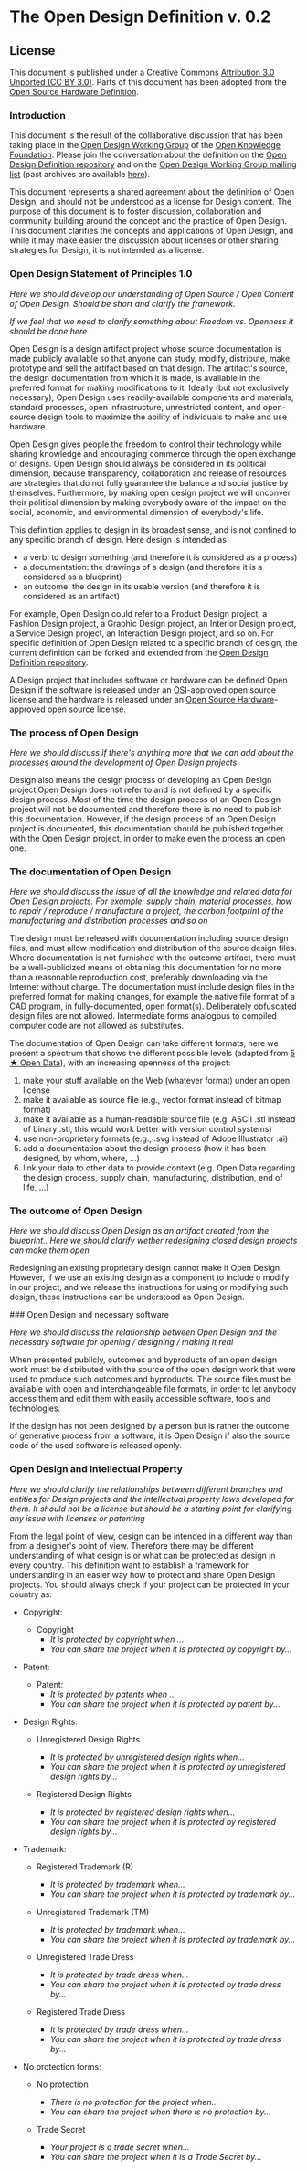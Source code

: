 The Open Design Definition v. 0.2
=================================

License
-------
This document is published under a Creative Commons [Attribution 3.0 Unported (CC BY 3.0)](http://creativecommons.org/licenses/by/3.0/deed.en_US). Parts of this document has been adopted from the [Open Source Hardware Definition](http://freedomdefined.org/OSHW).


### Introduction

This document is the result of the collaborative discussion that has been taking place in the [Open Design Working Group](http://design.okfn.org/) of the [Open Knowledge Foundation](http://okfn.org/).
Please join the conversation about the definition on the [Open Design Definition repository](https://github.com/OpenDesign-WorkingGroup/Open-Design-Definition) and on the [Open Design Working Group mailing list](http://lists.okfn.org/mailman/listinfo/opendesign) (past archives are available [here](http://lists.okfn.org/pipermail/opendesign/)).

This document represents a shared agreement about the definition of Open Design, and should not be understood as a license for Design content. The purpose of this document is to foster discussion, collaboration and community building around the concept and the practice of Open Design. This document clarifies the concepts and applications of Open Design, and while it may make easier the discussion about licenses or other sharing strategies for Design, it is not intended as a license.


### Open Design Statement of Principles 1.0

*Here we should develop our understanding of Open Source / Open Content of Open Design. Should be short and clarify the framework.*

*If we feel that we need to clarify something about Freedom vs. Openness it should be done here* 

Open Design is a design artifact project whose source documentation is made publicly available so that anyone can study, modify, distribute, make, prototype and sell the artifact based on that design. The artifact's source, the design documentation from which it is made, is available in the preferred format for making modifications to it. Ideally (but not exclusively necessary), Open Design uses readily-available components and materials, standard processes, open infrastructure, unrestricted content, and open-source design tools to maximize the ability of individuals to make and use hardware. 

Open Design gives people the freedom to control their technology while sharing knowledge and encouraging commerce through the open exchange of designs.
Open Design should always be considered in its political dimension, because transparency, collaboration and release of resources are strategies that do not fully guarantee the balance and social justice by themselves. Furthermore, by making open design project we will unconver their political dimension by making everybody aware of the impact on the social, economic, and environmental dimension of everybody's life.

This definition applies to design in its broadest sense, and is not confined to any specific branch of design. Here design is intended as
* a verb: to design something (and therefore it is considered as a process)
* a documentation: the drawings of a design (and therefore it is a considered as a blueprint)
* an outcome: the design in its usable version (and therefore it is considered as an artifact)

For example, Open Design could refer to a Product Design project, a Fashion Design project, a Graphic Design project, an Interior Design project, a Service Design project, an Interaction Design project, and so on. 
For specific definition of Open Design related to a specific branch of design, the current definition can be forked and extended from the [Open Design Definition repository](https://github.com/OpenDesign-WorkingGroup/Open-Design-Definition).

A Design project that includes software or hardware can be defined Open Design if the software is released under an [OSI](http://www.opensource.org/)-approved open source license and the hardware is released under an [Open Source Hardware](http://freedomdefined.org/OSHW)-approved open source license. 


### The process of Open Design

*Here we should discuss if there's anything more that we can add about the processes around the development of Open Design projects*

Design also means the design process of developing an Open Design project.Open Design does not refer to and is not defined by a specific design process. Most of the time the design process of an Open Design project will not be documented and therefore there is no need to publish this documentation. However, if the design process of an Open Design project is documented, this documentation should be published together with the Open Design project, in order to make even the process an open one. 


### The documentation of Open Design

*Here we should discuss the issue of all the knowledge and related data for Open Design projects. For example: supply chain, material processes, how to repair / reproduce / manufacture a project, the carbon footprint of the manufacturing and distribution processes and so on*

The design must be released with documentation including source design files, and must allow modification and distribution of the source design files. Where documentation is not furnished with the outcome artifact, there must be a well-publicized means of obtaining this documentation for no more than a reasonable reproduction cost, preferably downloading via the Internet without charge. The documentation must include design files in the preferred format for making changes, for example the native file format of a CAD program, in fully-documented, open format(s). Deliberately obfuscated design files are not allowed. Intermediate forms analogous to compiled computer code are not allowed as substitutes.

The documentation of Open Design can take different formats, here we present a spectrum that shows the different possible levels (adapted from [5 ★ Open Data](http://5stardata.info/)), with an increasing openness of the project:

1. make your stuff available on the Web (whatever format) under an open license
2. make it available as source file (e.g., vector format instead of bitmap format)
3. make it available as a human-readable source file (e.g. ASCII .stl instead of binary .stl, this would work better with version control systems)
4. use non-proprietary formats (e.g., .svg instead of Adobe Illustrator .ai)
5. add a documentation about the design process (how it has been designed, by whom, where, ...)
6. link your data to other data to provide context (e.g. Open Data regarding the design process, supply chain, manufacturing, distribution, end of life, ...)


### The outcome of Open Design

*Here we should discuss Open Design as an artifact created from the blueprint..*
*Here we should clarify wether redesigning closed design projects can make them open*

Redesigning an existing proprietary design cannot make it Open Design. However, if we use an existing design as a component to include o modify in our project, and we release the instructions for using or modifying such design, these instructions can be understood as Open Design.


### Open Design and necessary software

*Here we should discuss the relationship between Open Design and the necessary software for opening / designing / making it real* 

When presented publicly, outcomes and byproducts of an open design work must be distributed with the source of the open design work that were used to produce such outcomes and byproducts. The source files must be available with open and interchangeable file formats, in order to let anybody access them and edit them with easily accessible software, tools and technologies.

If the design has not been designed by a person but is rather the outcome of generative process from a software, it is Open Design if also the source code of the used software is released openly.


### Open Design and Intellectual Property

*Here we should clarify the relationships between different branches and entities for Design projects and the intellectual property laws developed for them. It should not be a license but should be a starting point for clarifying any issue with licenses or patenting*

From the legal point of view, design can be intended in a different way than from a designer's point of view. Therefore there may be different understanding of what design is or what can be protected as design in every country. This definition want to establish a framework for understanding in an easier way how to protect and share Open Design projects. You should always check if your project can be protected in your country as:

* Copyright:

	* Copyright
		* *It is protected by copyright when ...*
		* *You can share the project when it is protected by copyright by...*

* Patent:

	* Patent:
		* *It is protected by patents when ...*
		* *You can share the project when it is protected by patent by...*

* Design Rights:

	* Unregistered Design Rights
		* *It is protected by unregistered design rights when...*
		* *You can share the project when it is protected by unregistered design rights by...* 
	
	* Registered Design Rights
		* *It is protected by registered design rights when...*
		* *You can share the project when it is protected by registered design rights by...*

* Trademark:

	* Registered Trademark (R)
		* *It is protected by trademark when...*
		* *You can share the project when it is protected by trademark by...*

	* Unregistered Trademark (TM)
		* *It is protected by trademark when...*
		* *You can share the project when it is protected by trademark by...*
		
	* Unregistered Trade Dress
		* *It is protected by trade dress when...*
		* *You can share the project when it is protected by trade dress by...*

	* Registered Trade Dress
		* *It is protected by trade dress when...*
		* *You can share the project when it is protected by trade dress by...*

* No protection forms:

	* No protection
		* *There is no protection for the project when...*
		* *You can share the project when there is no protection by...*
		
	* Trade Secret
		* *Your project is a trade secret when...*
		* *You can share the project when it is a Trade Secret by...*
	


